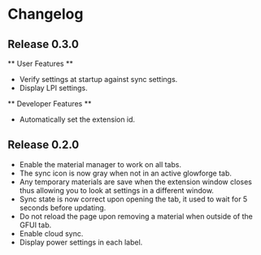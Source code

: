 # Changelog

## Release 0.3.0

** User Features **

* Verify settings at startup against sync settings.
* Display LPI settings.

** Developer Features **

* Automatically set the extension id.

## Release 0.2.0

* Enable the material manager to work on all tabs.
* The sync icon is now gray when not in an active glowforge tab.
* Any temporary materials are save when the extension window closes thus allowing you to look at settings in a different window.
* Sync state is now correct upon opening the tab, it used to wait for 5 seconds before updating.
* Do not reload the page upon removing a material when outside of the GFUI tab.
* Enable cloud sync.
* Display power settings in each label.

